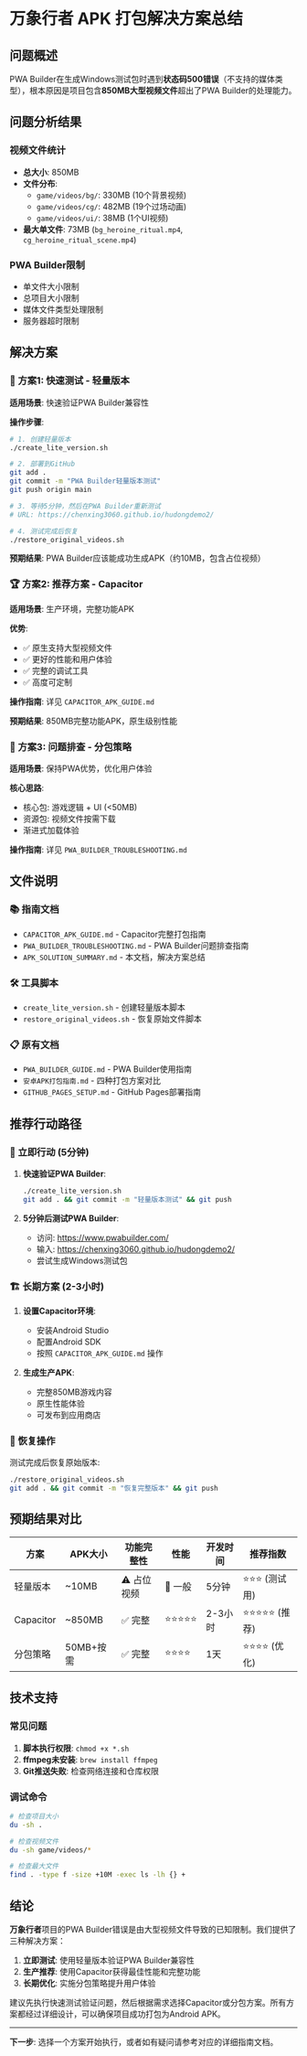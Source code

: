 # 万象行者 APK 打包解决方案总结

## 问题概述

PWA Builder在生成Windows测试包时遇到**状态码500错误**（不支持的媒体类型），根本原因是项目包含**850MB大型视频文件**超出了PWA Builder的处理能力。

## 问题分析结果

### 视频文件统计
- **总大小**: 850MB
- **文件分布**: 
  - `game/videos/bg/`: 330MB (10个背景视频)
  - `game/videos/cg/`: 482MB (19个过场动画)
  - `game/videos/ui/`: 38MB (1个UI视频)
- **最大单文件**: 73MB (`bg_heroine_ritual.mp4`, `cg_heroine_ritual_scene.mp4`)

### PWA Builder限制
- 单文件大小限制
- 总项目大小限制
- 媒体文件类型处理限制
- 服务器超时限制

## 解决方案

### 🚀 方案1: 快速测试 - 轻量版本

**适用场景**: 快速验证PWA Builder兼容性

**操作步骤**:
```bash
# 1. 创建轻量版本
./create_lite_version.sh

# 2. 部署到GitHub
git add .
git commit -m "PWA Builder轻量版本测试"
git push origin main

# 3. 等待5分钟，然后在PWA Builder重新测试
# URL: https://chenxing3060.github.io/hudongdemo2/

# 4. 测试完成后恢复
./restore_original_videos.sh
```

**预期结果**: PWA Builder应该能成功生成APK（约10MB，包含占位视频）

### 🏆 方案2: 推荐方案 - Capacitor

**适用场景**: 生产环境，完整功能APK

**优势**:
- ✅ 原生支持大型视频文件
- ✅ 更好的性能和用户体验
- ✅ 完整的调试工具
- ✅ 高度可定制

**操作指南**: 详见 `CAPACITOR_APK_GUIDE.md`

**预期结果**: 850MB完整功能APK，原生级别性能

### 🔧 方案3: 问题排查 - 分包策略

**适用场景**: 保持PWA优势，优化用户体验

**核心思路**:
- 核心包: 游戏逻辑 + UI (<50MB)
- 资源包: 视频文件按需下载
- 渐进式加载体验

**操作指南**: 详见 `PWA_BUILDER_TROUBLESHOOTING.md`

## 文件说明

### 📚 指南文档
- `CAPACITOR_APK_GUIDE.md` - Capacitor完整打包指南
- `PWA_BUILDER_TROUBLESHOOTING.md` - PWA Builder问题排查指南
- `APK_SOLUTION_SUMMARY.md` - 本文档，解决方案总结

### 🛠️ 工具脚本
- `create_lite_version.sh` - 创建轻量版本脚本
- `restore_original_videos.sh` - 恢复原始文件脚本

### 📋 原有文档
- `PWA_BUILDER_GUIDE.md` - PWA Builder使用指南
- `安卓APK打包指南.md` - 四种打包方案对比
- `GITHUB_PAGES_SETUP.md` - GitHub Pages部署指南

## 推荐行动路径

### 🎯 立即行动 (5分钟)

1. **快速验证PWA Builder**:
   ```bash
   ./create_lite_version.sh
   git add . && git commit -m "轻量版本测试" && git push
   ```
   
2. **5分钟后测试PWA Builder**:
   - 访问: https://www.pwabuilder.com/
   - 输入: https://chenxing3060.github.io/hudongdemo2/
   - 尝试生成Windows测试包

### 🏗️ 长期方案 (2-3小时)

1. **设置Capacitor环境**:
   - 安装Android Studio
   - 配置Android SDK
   - 按照 `CAPACITOR_APK_GUIDE.md` 操作

2. **生成生产APK**:
   - 完整850MB游戏内容
   - 原生性能体验
   - 可发布到应用商店

### 🔄 恢复操作

测试完成后恢复原始版本:
```bash
./restore_original_videos.sh
git add . && git commit -m "恢复完整版本" && git push
```

## 预期结果对比

| 方案 | APK大小 | 功能完整性 | 性能 | 开发时间 | 推荐指数 |
|------|---------|------------|------|----------|----------|
| 轻量版本 | ~10MB | ⚠️ 占位视频 | 🔶 一般 | 5分钟 | ⭐⭐⭐ (测试用) |
| Capacitor | ~850MB | ✅ 完整 | ⭐⭐⭐⭐⭐ | 2-3小时 | ⭐⭐⭐⭐⭐ (推荐) |
| 分包策略 | 50MB+按需 | ✅ 完整 | ⭐⭐⭐⭐ | 1天 | ⭐⭐⭐⭐ (优化) |

## 技术支持

### 常见问题
1. **脚本执行权限**: `chmod +x *.sh`
2. **ffmpeg未安装**: `brew install ffmpeg`
3. **Git推送失败**: 检查网络连接和仓库权限

### 调试命令
```bash
# 检查项目大小
du -sh .

# 检查视频文件
du -sh game/videos/*

# 检查最大文件
find . -type f -size +10M -exec ls -lh {} +
```

## 结论

**万象行者**项目的PWA Builder错误是由大型视频文件导致的已知限制。我们提供了三种解决方案：

1. **立即测试**: 使用轻量版本验证PWA Builder兼容性
2. **生产推荐**: 使用Capacitor获得最佳性能和完整功能
3. **长期优化**: 实施分包策略提升用户体验

建议先执行快速测试验证问题，然后根据需求选择Capacitor或分包方案。所有方案都经过详细设计，可以确保项目成功打包为Android APK。

---

**下一步**: 选择一个方案开始执行，或者如有疑问请参考对应的详细指南文档。